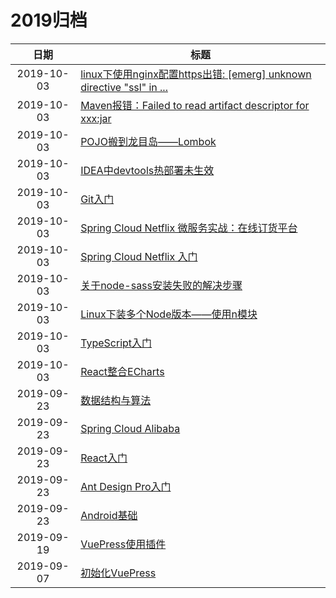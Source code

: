 # 2019归档

| 日期 | 标题 |
|:---: | --- |
| 2019-10-03 | [linux下使用nginx配置https出错: [emerg] unknown directive "ssl" in ...](/documents/learnNotes/monomer2microService/other/nginx-https) |
| 2019-10-03 | [Maven报错：Failed to read artifact descriptor for xxx:jar](/documents/learnNotes/monomer2microService/other/maven-Failed-to-read-artifact-descriptor-for-xxx-jar) |
| 2019-10-03 | [POJO搬到龙目岛——Lombok](/documents/learnNotes/monomer2microService/other/lombok) |
| 2019-10-03 | [IDEA中devtools热部署未生效](/documents/learnNotes/monomer2microService/other/IDEA-devtools) |
| 2019-10-03 | [Git入门](/documents/learnNotes/monomer2microService/other/git) |
| 2019-10-03 | [Spring Cloud Netflix 微服务实战：在线订货平台](/documents/learnNotes/monomer2microService/springAll/springCloudNetflix02) |
| 2019-10-03 | [Spring Cloud Netflix 入门](/documents/learnNotes/monomer2microService/springAll/springCloudNetflix) |
| 2019-10-03 | [关于node-sass安装失败的解决步骤](/documents/learnNotes/terminal/node/02) |
| 2019-10-03 | [Linux下装多个Node版本——使用n模块](/documents/learnNotes/terminal/node/01) |
| 2019-10-03 | [TypeScript入门](/documents/learnNotes/terminal/typeScript/01) |
| 2019-10-03 | [React整合ECharts](/documents/learnNotes/terminal/react/02) |
| 2019-09-23 | [数据结构与算法](/documents/learnNotes/computerBasics/algorithm/01) |
| 2019-09-23 | [Spring Cloud Alibaba](/documents/learnNotes/monomer2microService/springAll/springCloudAlibaba) |
| 2019-09-23 | [React入门](/documents/learnNotes/terminal/react/01) |
| 2019-09-23 | [Ant Design Pro入门](/documents/learnNotes/terminal/antd/01) |
| 2019-09-23 | [Android基础](/documents/learnNotes/terminal/android/study-target) |
| 2019-09-19 | [VuePress使用插件](/documents/guide/notes/02) |
| 2019-09-07 | [初始化VuePress](/documents/guide/notes/01) |

